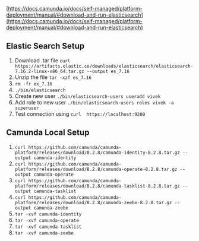 [https://docs.camunda.io/docs/self-managed/platform-deployment/manual/#download-and-run-elasticsearch](https://docs.camunda.io/docs/self-managed/platform-deployment/manual/#download-and-run-elasticsearch)

## Elastic Search Setup
1. Download .tar file `curl  https://artifacts.elastic.co/downloads/elasticsearch/elasticsearch-7.16.2-linux-x86_64.tar.gz --output es_7.16` 
2. Unzip the file `tar -xzf es_7.16`
3. `rm -fr ex_7.16`
4. `./bin/elasticsearch`
5. Create new user `./bin/elasticsearch-users useradd vivek`
6. Add role to new user `./bin/elasticsearch-users roles vivek -a superuser`
7. Test connection using `curl  https://localhost:9200`

## Camunda Local Setup
 1. `curl https://github.com/camunda/camunda-platform/releases/download/8.2.8/camunda-identity-8.2.8.tar.gz --output camunda-identity`
 2. `curl https://github.com/camunda/camunda-platform/releases/download/8.2.8/camunda-operate-8.2.8.tar.gz --output camunda-operate`
 3. `curl https://github.com/camunda/camunda-platform/releases/download/8.2.8/camunda-tasklist-8.2.8.tar.gz --output camunda-tasklist`
 4. `curl https://github.com/camunda/camunda-platform/releases/download/8.2.8/camunda-zeebe-8.2.8.tar.gz --output camunda-zeebe`
 5. `tar -xvf camunda-identity`
 6. `tar -xvf camunda-operate`
 7. `tar -xvf camunda-tasklist`
 8. `tar -xvf camunda-zeebe`
